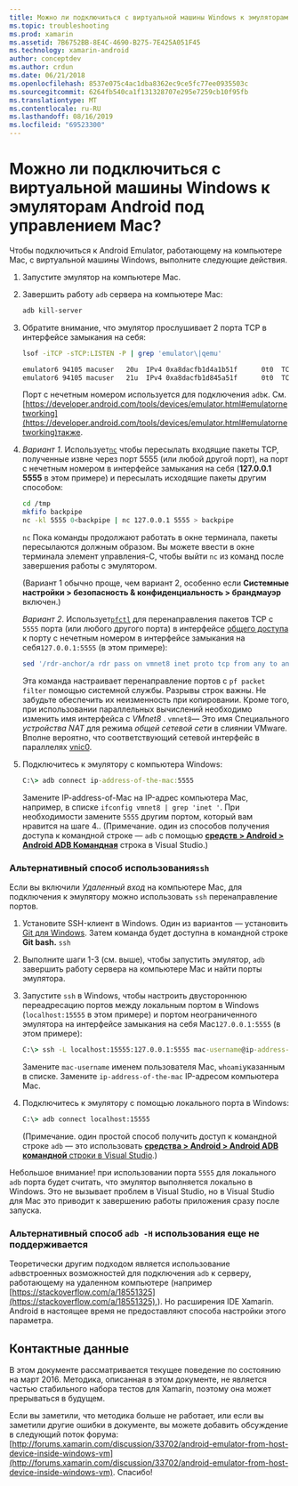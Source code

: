 ```yaml
---
title: Можно ли подключиться с виртуальной машины Windows к эмуляторам Android под управлением Mac?
ms.topic: troubleshooting
ms.prod: xamarin
ms.assetid: 7B6752BB-8E4C-4690-B275-7E425A051F45
ms.technology: xamarin-android
author: conceptdev
ms.author: crdun
ms.date: 06/21/2018
ms.openlocfilehash: 8537e075c4ac1dba8362ec9ce5fc77ee0935503c
ms.sourcegitcommit: 6264fb540ca1f131328707e295e7259cb10f95fb
ms.translationtype: MT
ms.contentlocale: ru-RU
ms.lasthandoff: 08/16/2019
ms.locfileid: "69523300"
---
```

# <a name="is-it-possible-to-connect-to-android-emulators-running-on-a-mac-from-a-windows-vm"></a>Можно ли подключиться с виртуальной машины Windows к эмуляторам Android под управлением Mac?

Чтобы подключиться к Android Emulator, работающему на компьютере Mac, с виртуальной машины Windows, выполните следующие действия.

1. Запустите эмулятор на компьютере Mac.

2. Завершить работу `adb` сервера на компьютере Mac:

    ```bash
    adb kill-server
    ```

3. Обратите внимание, что эмулятор прослушивает 2 порта TCP в интерфейсе замыкания на себя:

    ```bash
    lsof -iTCP -sTCP:LISTEN -P | grep 'emulator\|qemu'

    emulator6 94105 macuser   20u  IPv4 0xa8dacfb1d4a1b51f      0t0  TCP localhost:5555 (LISTEN)
    emulator6 94105 macuser   21u  IPv4 0xa8dacfb1d845a51f      0t0  TCP localhost:5554 (LISTEN)
    ```

    Порт с нечетным номером используется для подключения `adb`к. См. [https://developer.android.com/tools/devices/emulator.html#emulatornetworking](https://developer.android.com/tools/devices/emulator.html#emulatornetworking)также.

4. _Вариант 1_. Использует[`nc`](https://developer.apple.com/library/mac/documentation/Darwin/Reference/ManPages/man1/nc.1.html)
    чтобы пересылать входящие пакеты TCP, полученные извне через порт 5555 (или любой другой порт), на порт с нечетным номером в интерфейсе замыкания на себя (**127.0.0.1 5555** в этом примере) и пересылать исходящие пакеты другим способом:

    ```bash
    cd /tmp
    mkfifo backpipe
    nc -kl 5555 0<backpipe | nc 127.0.0.1 5555 > backpipe
    ```

    `nc` Пока команды продолжают работать в окне терминала, пакеты пересылаются должным образом. Вы можете ввести в окне терминала элемент управления-C, чтобы выйти `nc` из команд после завершения работы с эмулятором.

    (Вариант 1 обычно проще, чем вариант 2, особенно если **Системные настройки > безопасность & конфиденциальность > брандмауэр** включен.) 

    _Вариант 2_. Использует[`pfctl`](https://developer.apple.com/library/mac/documentation/Darwin/Reference/ManPages/man8/pfctl.8.html)
    для перенаправления пакетов TCP с `5555` порта (или любого другого порта) в интерфейсе [общего доступа](http://kb.parallels.com/en/4948) к порту с нечетным номером в интерфейсе замыкания на себя`127.0.0.1:5555` (в этом примере):

    ```bash
    sed '/rdr-anchor/a rdr pass on vmnet8 inet proto tcp from any to any port 5555 -> 127.0.0.1 port 5555' /etc/pf.conf | sudo pfctl -ef -
    ```

    Эта команда настраивает перенаправление портов с `pf packet filter` помощью системной службы. Разрывы строк важны. Не забудьте обеспечить их неизменность при копировании. Кроме того, при использовании параллельных вычислений необходимо изменить имя интерфейса с *VMnet8* . `vmnet8`— Это имя Специального *устройства NAT* для режима *общей сетевой сети* в слиянии VMware. Вполне вероятно, что соответствующий сетевой интерфейс в параллелях [vnic0](http://download.parallels.com/doc/psbm/en/Parallels_Server_Bare_Metal_Users_Guide/29258.htm).

5. Подключитесь к эмулятору с компьютера Windows:

    ```cmd
    C:\> adb connect ip-address-of-the-mac:5555
    ```

    Замените IP-address-of-Mac на IP-адрес компьютера Mac, например, в списке `ifconfig vmnet8 | grep 'inet '`. При необходимости замените `5555` другим портом, который вам нравится на шаге 4.\. (Примечание. один из способов получения доступа к командной строке — `adb` с помощью [**средств > Android > Android ADB Командная**](~/cross-platform/troubleshooting/questions/version-logs.md#adb-logcat) строка в Visual Studio.)

### <a name="alternate-technique-using-ssh"></a>Альтернативный способ использования`ssh`

Если вы включили _Удаленный вход_ на компьютере Mac, для подключения к эмулятору можно использовать `ssh` перенаправление портов.

1. Установите SSH-клиент в Windows. Один из вариантов — установить [Git для Windows](https://git-for-windows.github.io/). Затем команда будет доступна в командной строке **Git bash.** `ssh`

2. Выполните шаги 1-3 (см. выше), чтобы запустить эмулятор, `adb` завершить работу сервера на компьютере Mac и найти порты эмулятора.

3. Запустите `ssh` в Windows, чтобы настроить двустороннюю переадресацию портов между локальным портом в Windows (`localhost:15555` в этом примере) и портом неограниченного эмулятора на интерфейсе замыкания на себя Mac`127.0.0.1:5555` (в этом примере):

    ```cmd 
    C:\> ssh -L localhost:15555:127.0.0.1:5555 mac-username@ip-address-of-the-mac
    ```

    Замените `mac-username` именем пользователя Mac, `whoami`указанным в списке. Замените `ip-address-of-the-mac` IP-адресом компьютера Mac.

4. Подключитесь к эмулятору с помощью локального порта в Windows:

    ```cmd
    C:\> adb connect localhost:15555
    ```

    (Примечание. один простой способ получить доступ к командной строке `adb` — это использовать [ **средства > Android > Android ADB командной** строки в Visual Studio](~/cross-platform/troubleshooting/questions/version-logs.md#adb-logcat).)

Небольшое внимание! при использовании порта `5555` для локального `adb` порта будет считать, что эмулятор выполняется локально в Windows. Это не вызывает проблем в Visual Studio, но в Visual Studio для Mac это приводит к завершению работы приложения сразу после запуска.

### <a name="alternate-technique-using-adb--h-is-not-yet-supported"></a>Альтернативный способ `adb -H` использования еще не поддерживается

Теоретически другим подходом является использование `adb`встроенных возможностей для подключения `adb` к серверу, работающему на удаленном компьютере (например [https://stackoverflow.com/a/18551325](https://stackoverflow.com/a/18551325),).
Но расширения IDE Xamarin. Android в настоящее время не предоставляют способа настройки этого параметра.

## <a name="contact-information"></a>Контактные данные

В этом документе рассматривается текущее поведение по состоянию на март 2016. Методика, описанная в этом документе, не является частью стабильного набора тестов для Xamarin, поэтому она может прерываться в будущем.

Если вы заметили, что методика больше не работает, или если вы заметили другие ошибки в документе, вы можете добавить обсуждение в следующий поток форума: [http://forums.xamarin.com/discussion/33702/android-emulator-from-host-device-inside-windows-vm](http://forums.xamarin.com/discussion/33702/android-emulator-from-host-device-inside-windows-vm).
Спасибо!

